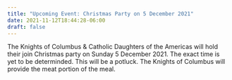 ```yaml
---
title: "Upcoming Event: Christmas Party on 5 December 2021"
date: 2021-11-12T18:44:28-06:00
draft: false
---
```

The Knights of Columbus & Catholic Daughters of the Americas will hold their join Christmas party on Sunday 5 December 2021. The exact time is yet to be determinded. This will be a potluck. The Knights of Columbus will provide the meat portion of the meal.
<!--more-->